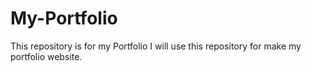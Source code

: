 # My-Portfolio
This repository is for my Portfolio
I will use this repository for make my portfolio website.
